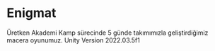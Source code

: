# Enigmat
Üretken Akademi Kamp sürecinde 5 günde takımımızla geliştirdiğimiz macera oyunumuz.
Unity Version 2022.03.5f1
